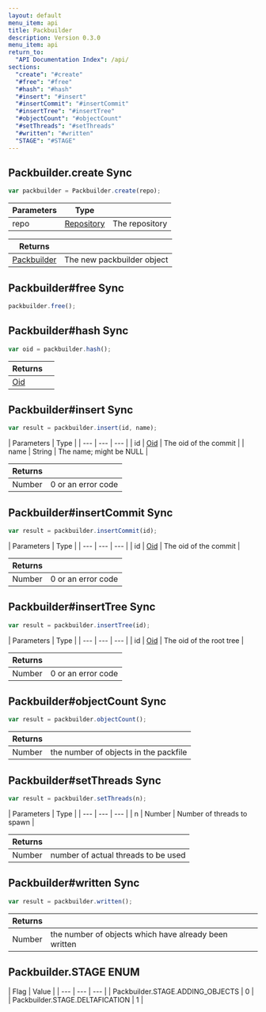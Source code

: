 ```yaml
---
layout: default
menu_item: api
title: Packbuilder
description: Version 0.3.0
menu_item: api
return_to:
  "API Documentation Index": /api/
sections:
  "create": "#create"
  "#free": "#free"
  "#hash": "#hash"
  "#insert": "#insert"
  "#insertCommit": "#insertCommit"
  "#insertTree": "#insertTree"
  "#objectCount": "#objectCount"
  "#setThreads": "#setThreads"
  "#written": "#written"
  "STAGE": "#STAGE"
---
```


## <a name="create"></a><span>Packbuilder.</span>create <span class="tags"><span class="sync">Sync</span></span>

```js
var packbuilder = Packbuilder.create(repo);
```

| Parameters | Type |   |
| --- | --- | --- |
| repo | [Repository](/api/repository/) | The repository |

| Returns |  |
| --- | --- |
| [Packbuilder](/api/packbuilder/) | The new packbuilder object |

## <a name="free"></a><span>Packbuilder#</span>free <span class="tags"><span class="sync">Sync</span></span>

```js
packbuilder.free();
```

## <a name="hash"></a><span>Packbuilder#</span>hash <span class="tags"><span class="sync">Sync</span></span>

```js
var oid = packbuilder.hash();
```

| Returns |  |
| --- | --- |
| [Oid](/api/oid/) |  |

## <a name="insert"></a><span>Packbuilder#</span>insert <span class="tags"><span class="sync">Sync</span></span>

```js
var result = packbuilder.insert(id, name);
```

| Parameters | Type |
| --- | --- | --- |
| id | [Oid](/api/oid/) | The oid of the commit |
| name | String | The name; might be NULL |

| Returns |  |
| --- | --- |
| Number |  0 or an error code |

## <a name="insertCommit"></a><span>Packbuilder#</span>insertCommit <span class="tags"><span class="sync">Sync</span></span>

```js
var result = packbuilder.insertCommit(id);
```

| Parameters | Type |
| --- | --- | --- |
| id | [Oid](/api/oid/) | The oid of the commit |

| Returns |  |
| --- | --- |
| Number |  0 or an error code |

## <a name="insertTree"></a><span>Packbuilder#</span>insertTree <span class="tags"><span class="sync">Sync</span></span>

```js
var result = packbuilder.insertTree(id);
```

| Parameters | Type |
| --- | --- | --- |
| id | [Oid](/api/oid/) | The oid of the root tree |

| Returns |  |
| --- | --- |
| Number |  0 or an error code |

## <a name="objectCount"></a><span>Packbuilder#</span>objectCount <span class="tags"><span class="sync">Sync</span></span>

```js
var result = packbuilder.objectCount();
```

| Returns |  |
| --- | --- |
| Number |  the number of objects in the packfile |

## <a name="setThreads"></a><span>Packbuilder#</span>setThreads <span class="tags"><span class="sync">Sync</span></span>

```js
var result = packbuilder.setThreads(n);
```

| Parameters | Type |
| --- | --- | --- |
| n | Number | Number of threads to spawn |

| Returns |  |
| --- | --- |
| Number |  number of actual threads to be used |

## <a name="written"></a><span>Packbuilder#</span>written <span class="tags"><span class="sync">Sync</span></span>

```js
var result = packbuilder.written();
```

| Returns |  |
| --- | --- |
| Number |  the number of objects which have already been written |

## <a name="STAGE"></a><span>Packbuilder.</span>STAGE <span class="tags"><span class="enum">ENUM</span></span>

| Flag | Value |
| --- | --- | --- |
| <span>Packbuilder.STAGE.</span>ADDING_OBJECTS | 0 |
| <span>Packbuilder.STAGE.</span>DELTAFICATION | 1 |

